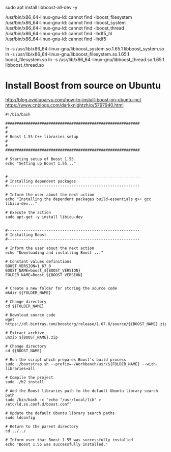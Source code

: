 sudo apt install libboost-all-dev -y

/usr/bin/x86_64-linux-gnu-ld: cannot find -lboost_filesystem                                                                                                                                                   
/usr/bin/x86_64-linux-gnu-ld: cannot find -lboost_system                                                                                                                                                         
/usr/bin/x86_64-linux-gnu-ld: cannot find -lboost_thread                                                                                                                                                          
/usr/bin/x86_64-linux-gnu-ld: cannot find -lhdf5_hl                                                                                                                                                                
/usr/bin/x86_64-linux-gnu-ld: cannot find -lhdf5



ln -s /usr/lib/x86_64-linux-gnu/libboost_system.so.1.65.1 libboost_system.so
ln -s /usr/lib/x86_64-linux-gnu/libboost_filesystem.so.1.65.1 boost_filesystem.so
ln -s /usr/lib/x86_64-linux-gnu/libboost_thread.so.1.65.1 libboost_thread.so


# Install Boost from source on Ubuntu

http://blog.ovidiuparvu.com/how-to-install-boost-on-ubuntu-pc/
https://www.cnblogs.com/darkknightzh/p/5797940.html
``` sh?linenums
#!/bin/bash
 
###########################################################
#
#
# Boost 1.55 C++ libraries setup
#
#
###########################################################
 
# Starting setup of Boost 1.55
echo "Setting up Boost 1.55..."
 
 
#----------------------------------------------------------
# Installing dependent packages
#----------------------------------------------------------
 
# Inform the user about the next action
echo "Installing the dependent packages build-essentials g++ gcc libicu-dev..."
 
# Execute the action
sudo apt-get -y install libicu-dev
 
 
#----------------------------------------------------------
# Installing Boost
#----------------------------------------------------------
 
# Inform the user about the next action
echo "Downloading and installing Boost ..."
 
# Constant values definitions
BOOST_VERSION=1_67_0
BOOST_NAME=boost_${BOOST_VERSION}
FOLDER_NAME=Boost_${BOOST_VERSION}

 
# Create a new folder for storing the source code
mkdir ${FOLDER_NAME}
 
# Change directory
cd ${FOLDER_NAME}
 
# Download source code
wget https://dl.bintray.com/boostorg/release/1.67.0/source/${BOOST_NAME}.zip
 
# Extract archive
unzip ${BOOST_NAME}.zip
 
# Change directory
cd ${BOOST_NAME}
 
# Run the script which prepares Boost's build process
sudo ./bootstrap.sh --prefix=~/Workbench/usr/${FOLDER_NAME} --with-libraries=all
 
# Compile the project
sudo ./b2 install
 
# Add the Boost libraries path to the default Ubuntu library search path
sudo /bin/bash -c 'echo "/usr/local/lib" > /etc/ld.so.conf.d/boost.conf'
 
# Update the default Ubuntu library search paths
sudo ldconfig
 
# Return to the parent directory
cd ../../
 
# Inform user that Boost 1.55 was successfully installed
echo "Boost 1.55 was successfully installed."
```

